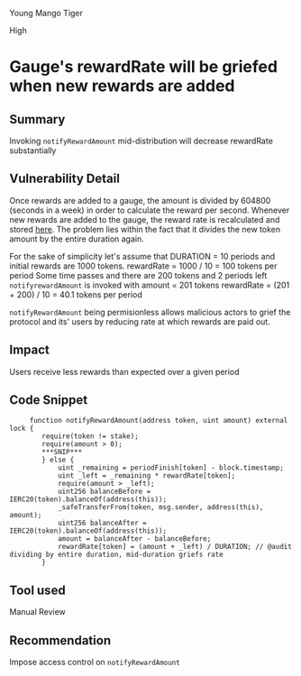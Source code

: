 Young Mango Tiger

High

# Gauge's rewardRate will be griefed when new rewards are added

## Summary
Invoking `notifyRewardAmount` mid-distribution will decrease rewardRate substantially 
## Vulnerability Detail
Once rewards are added to a gauge, the amount is divided by 604800 (seconds in a week) in order to calculate the reward per second. Whenever new rewards are added to the gauge, the reward rate is recalculated and stored [here](https://github.com/sherlock-audit/2024-06-velocimeter/blob/63818925987a5115a80eff4bd12578146a844cfd/v4-contracts/contracts/GaugeV4.sol#L587). The problem lies within the fact that it divides the new token amount by the entire duration again.   

For the sake of simplicity let's assume that DURATION = 10 periods and initial rewards are 1000 tokens. 
rewardRate = 1000 / 10 = 100 tokens per period
Some time passes and there are 200 tokens and 2 periods left
`notifyrewardAmount` is invoked with amount = 201 tokens 
rewardRate = (201 + 200) / 10 = 40.1 tokens per period 

`notifyRewardAmount` being permisionless allows malicious actors to grief the protocol and its' users by reducing rate at which rewards are paid out.
## Impact
Users receive less rewards than expected over a given period
## Code Snippet
```solidity
     function notifyRewardAmount(address token, uint amount) external lock {
        require(token != stake);
        require(amount > 0);
        ***SNIP***
        } else {
            uint _remaining = periodFinish[token] - block.timestamp;
            uint _left = _remaining * rewardRate[token];
            require(amount > _left); 
            uint256 balanceBefore = IERC20(token).balanceOf(address(this));
            _safeTransferFrom(token, msg.sender, address(this), amount);
            uint256 balanceAfter = IERC20(token).balanceOf(address(this));
            amount = balanceAfter - balanceBefore;
            rewardRate[token] = (amount + _left) / DURATION; // @audit dividing by entire duration, mid-duration griefs rate
        }           
```
## Tool used

Manual Review

## Recommendation
Impose access control on `notifyRewardAmount`